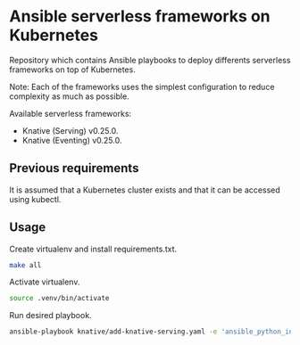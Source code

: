 # Ansible serverless frameworks on Kubernetes

Repository which contains Ansible playbooks to deploy differents serverless frameworks on top of Kubernetes.

Note: Each of the frameworks uses the simplest configuration to reduce complexity as much as possible.

Available serverless frameworks:

- Knative (Serving) v0.25.0.
- Knative (Eventing) v0.25.0.

## Previous requirements

It is assumed that a Kubernetes cluster exists and that it can be accessed using kubectl.

## Usage

Create virtualenv and install requirements.txt.
   ```sh
   make all
   ```
Activate virtualenv.
   ```sh
   source .venv/bin/activate
   ```
Run desired playbook.
   ```sh
   ansible-playbook knative/add-knative-serving.yaml -e 'ansible_python_interpreter="$(which python3)"'
   ```
